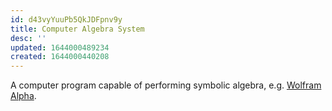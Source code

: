```yaml
---
id: d43vyYuuPb5QkJDFpnv9y
title: Computer Algebra System
desc: ''
updated: 1644000489234
created: 1644000440208
---
```

A computer program capable of performing symbolic algebra, e.g. [Wolfram Alpha](https://www.wolframalpha.com/).